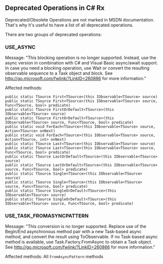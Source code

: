 
Deprecated Operations in C# Rx
------------------------------

Deprecated/Obsolete Operations are not marked in MSDN documentation. That's why it's useful to have a list of all deprecated operations.

There are two groups of deprecated operations:

### USE_ASYNC

Message: "This blocking operation is no longer supported. Instead, use the async version in combination with C# and Visual Basic async/await support. In case you need a blocking operation, use Wait or convert the resulting observable sequence to a Task object and block. See http://go.microsoft.com/fwlink/?LinkID=260866 for more information."

Affected methods:

    public static TSource First<TSource>(this IObservable<TSource> source)
    public static TSource First<TSource>(this IObservable<TSource> source, Func<TSource, bool> predicate)
    public static TSource FirstOrDefault<TSource>(this IObservable<TSource> source)
    public static TSource FirstOrDefault<TSource>(this IObservable<TSource> source, Func<TSource, bool> predicate)
    public static void ForEach<TSource>(this IObservable<TSource> source, Action<TSource> onNext)
    public static void ForEach<TSource>(this IObservable<TSource> source, Action<TSource, int> onNext)
    public static TSource Last<TSource>(this IObservable<TSource> source)
    public static TSource Last<TSource>(this IObservable<TSource> source, Func<TSource, bool> predicate)
    public static TSource LastOrDefault<TSource>(this IObservable<TSource> source)
    public static TSource LastOrDefault<TSource>(this IObservable<TSource> source, Func<TSource, bool> predicate)
    public static TSource Single<TSource>(this IObservable<TSource> source)
    public static TSource Single<TSource>(this IObservable<TSource> source, Func<TSource, bool> predicate)
    public static TSource SingleOrDefault<TSource>(this IObservable<TSource> source)
    public static TSource SingleOrDefault<TSource>(this IObservable<TSource> source, Func<TSource, bool> predicate)


### USE_TASK_FROMASYNCPATTERN 

Message: "This conversion is no longer supported. Replace use of the Begin/End asynchronous method pair with a new Task-based async method, and convert the result using ToObservable. If no Task-based async method is available, use Task.Factory.FromAsync to obtain a Task object. See http://go.microsoft.com/fwlink/?LinkID=260866 for more information."

Affected methods: All `FromAsyncPattern` methods

